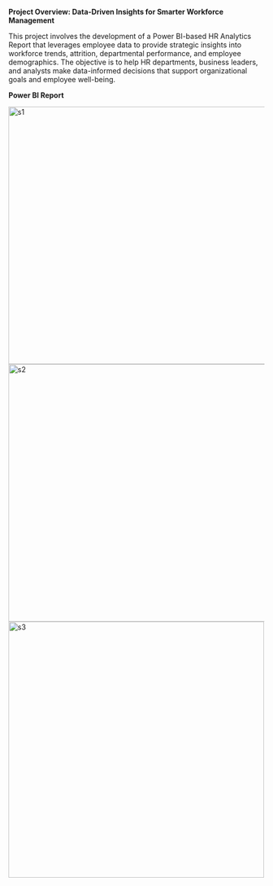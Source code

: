 **Project Overview: Data-Driven Insights for Smarter Workforce Management**

This project involves the development of a Power BI-based HR Analytics Report that leverages employee data to provide strategic insights into workforce trends,
attrition, departmental performance, and employee demographics. The objective is to help HR departments, business leaders, and analysts make data-informed decisions 
that support organizational goals and employee well-being.


**Power BI Report**

<img width="506" alt="s1" src="https://github.com/user-attachments/assets/eff77367-3172-43c3-bf82-242564d4f0f5" />



<img width="506" alt="s2" src="https://github.com/user-attachments/assets/c0fed834-2d37-48f3-9fbf-49704dfb262a" />






<img width="503" alt="s3" src="https://github.com/user-attachments/assets/ce9e0fbd-6222-49af-845c-974731c21b1f" />




